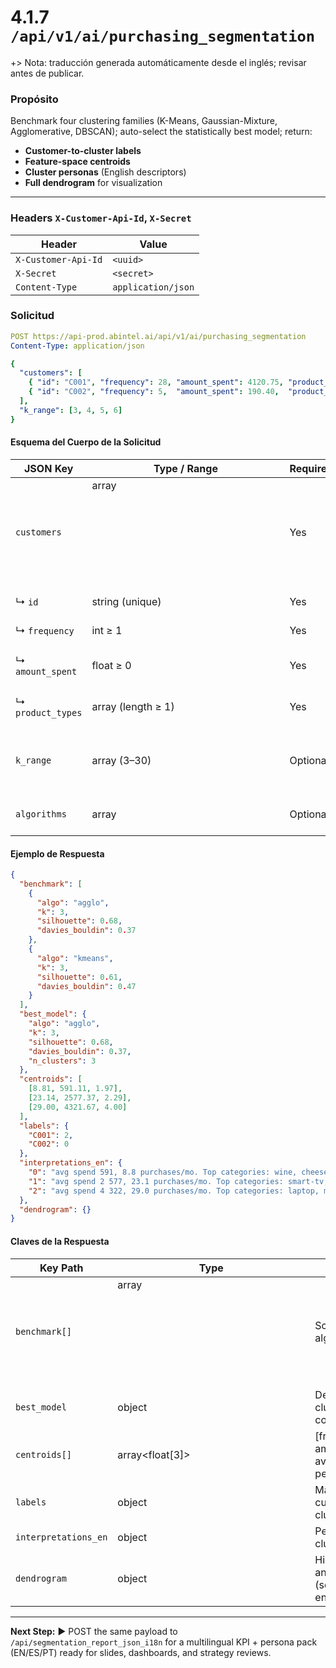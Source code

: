 # 4.1.7 `/api/v1/ai/purchasing_segmentation`
+> Nota: traducción generada automáticamente desde el inglés; revisar antes de publicar.


### Propósito
Benchmark four clustering families (K-Means, Gaussian-Mixture, Agglomerative, DBSCAN); auto-select the statistically best model; return:
- **Customer-to-cluster labels**
- **Feature-space centroids**
- **Cluster personas** (English descriptors)
- **Full dendrogram** for visualization

---

### Headers `X-Customer-Api-Id`, `X-Secret`

| Header               | Value      |
|----------------------|------------|
| `X-Customer-Api-Id`  | `<uuid>`   |
| `X-Secret`           | `<secret>` |
| `Content-Type`       | `application/json` |

### Solicitud

```yml
POST https://api-prod.abintel.ai/api/v1/ai/purchasing_segmentation
Content-Type: application/json

{
  "customers": [
    { "id": "C001", "frequency": 28, "amount_spent": 4120.75, "product_types": ["laptop", "mouse"] },
    { "id": "C002", "frequency": 5,  "amount_spent": 190.40,  "product_types": ["tea", "coffee"] }
  ],
  "k_range": [3, 4, 5, 6]
}
```

#### Esquema del Cuerpo de la Solicitud

| JSON Key          | Type / Range                 | Required | Meaning                                   | Best Practice                         |
|-------------------|-----------------------------|----------|-------------------------------------------|---------------------------------------|
| `customers`       | array<object>               | Yes      | One row per shopper with minimal features | Use a materialized view (6–18 months) |
| ↳ `id`            | string (unique)             | Yes      | Primary key from CRM                      | —                                     |
| ↳ `frequency`     | int ≥ 1                     | Yes      | Count of transactions                     | `COUNT(order_id)`                     |
| ↳ `amount_spent`  | float ≥ 0                   | Yes      | Total revenue in window                   | `SUM(order_total)`                    |
| ↳ `product_types` | array<string> (length ≥ 1)  | Yes      | Purchased SKUs or categories              | `array_agg(DISTINCT category_lvl1)`   |
| `k_range`         | array<int> (3–30)           | Optional | k values to try for K-Means, GMM, Agglo   | Keep short (3–10) for performance     |
| `algorithms`      | array<string>               | Optional | Specify algorithm families                | Omit to run all                       |

#### Ejemplo de Respuesta
```json
{
  "benchmark": [
    {
      "algo": "agglo",
      "k": 3,
      "silhouette": 0.68,
      "davies_bouldin": 0.37
    },
    {
      "algo": "kmeans",
      "k": 3,
      "silhouette": 0.61,
      "davies_bouldin": 0.47
    }
  ],
  "best_model": {
    "algo": "agglo",
    "k": 3,
    "silhouette": 0.68,
    "davies_bouldin": 0.37,
    "n_clusters": 3
  },
  "centroids": [
    [8.81, 591.11, 1.97],
    [23.14, 2577.37, 2.29],
    [29.00, 4321.67, 4.00]
  ],
  "labels": {
    "C001": 2,
    "C002": 0
  },
  "interpretations_en": {
    "0": "avg spend 591, 8.8 purchases/mo. Top categories: wine, cheese.",
    "1": "avg spend 2 577, 23.1 purchases/mo. Top categories: smart-tv, soundbar.",
    "2": "avg spend 4 322, 29.0 purchases/mo. Top categories: laptop, mouse."
  },
  "dendrogram": {}
}
```

#### Claves de la Respuesta

| Key Path                | Type               | Meaning                                                           | Usage                                      |
|-------------------------|--------------------|-------------------------------------------------------------------|--------------------------------------------|
| `benchmark[]`           | array<object>      | Scorecard for each algorithm and k                                | Compare, monitor, tune                     |
| `best_model`            | object             | Details of the best cluster configuration                         | Model selection                            |
| `centroids[]`           | array<float[3]>    | [frequency, amount_spent, avg_product_types] per cluster          | Cluster profiling                          |
| `labels`                | object             | Mapping customer_id → cluster_id                                  | For CRM/CDP joins                          |
| `interpretations_en`    | object             | Persona blurbs per cluster ID                                     | For business storytelling                  |
| `dendrogram`            | object             | Hierarchical linkage and cluster legend (see dendrogram endpoint) | Visualization, analysis                    |

---

**Next Step:** ▶ POST the same payload to `/api/segmentation_report_json_i18n` for a multilingual KPI + persona pack (EN/ES/PT) ready for slides, dashboards, and strategy reviews.

